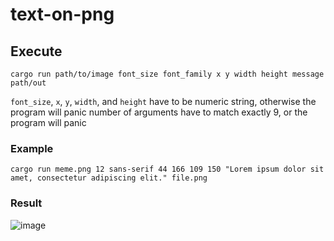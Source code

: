 # text-on-png
## Execute
```
cargo run path/to/image font_size font_family x y width height message path/out
```
`font_size`, `x`, `y`, `width`, and `height` have to be numeric string, otherwise the program will panic
number of arguments have to match exactly 9, or the program will panic
### Example
```
cargo run meme.png 12 sans-serif 44 166 109 150 "Lorem ipsum dolor sit amet, consectetur adipiscing elit." file.png
```
### Result
![image](https://user-images.githubusercontent.com/14342782/91122150-c9fc7c80-e6c3-11ea-95f1-d6e5967dd336.png)
